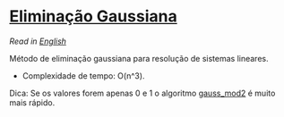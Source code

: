 # [Eliminação Gaussiana](gauss.cpp)

*Read in [English](README.en.md)*

Método de eliminação gaussiana para resolução de sistemas lineares.

- Complexidade de tempo: O(n^3).


Dica: Se os valores forem apenas 0 e 1 o algoritmo [gauss_mod2](gauss_mod2.cpp) é muito mais rápido. 
